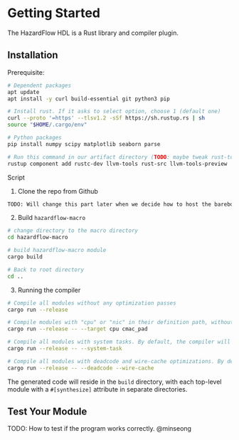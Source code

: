 # Getting Started

The HazardFlow HDL is a Rust library and compiler plugin.

## Installation

Prerequisite:

```bash
# Dependent packages
apt update
apt install -y curl build-essential git python3 pip

# Install rust. If it asks to select option, choose 1 (default one)
curl --proto '=https' --tlsv1.2 -sSf https://sh.rustup.rs | sh
source "$HOME/.cargo/env"

# Python packages
pip install numpy scipy matplotlib seaborn parse

# Run this command in our artifact directory (TODO: maybe tweak rust-toolchain.toml?)
rustup component add rustc-dev llvm-tools rust-src llvm-tools-preview
```

Script

1. Clone the repo from Github
```bash
TODO: Will change this part later when we decide how to host the barebone repo. @minseong
```

2. Build `hazardflow-macro`
```bash
# change directory to the macro directory
cd hazardflow-macro

# build hazardflow-macro module
cargo build

# Back to root directory
cd ..
```

3. Running the compiler
```bash
# Compile all modules without any optimization passes
cargo run --release

# Compile modules with "cpu" or "nic" in their definition path, without any optimization passes. For example, `src/cpu/*.rs` and `src/nic/cmac_pad.rs` will be compiled, but `src/netstack/ip_handler.rs` will not.
cargo run --release -- --target cpu cmac_pad

# Compile all modules with system tasks. By default, the compiler will not generate system tasks statements like `display!` or `hassert!`.
cargo run --release -- --system-task

# Compile all modules with deadcode and wire-cache optimizations. By default, the compiler will not perform any optimization passes.
cargo run --release -- --deadcode --wire-cache
```

The generated code will reside in the `build` directory, with each top-level module with a `#[synthesize]` attribute in separate directories.

## Test Your Module

TODO: How to test if the program works correctly. @minseong
